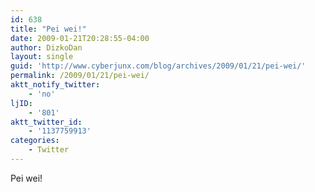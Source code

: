 ```yaml
---
id: 638
title: "Pei wei!"
date: 2009-01-21T20:28:55-04:00
author: DizkoDan
layout: single
guid: 'http://www.cyberjunx.com/blog/archives/2009/01/21/pei-wei/'
permalink: /2009/01/21/pei-wei/
aktt_notify_twitter:
    - 'no'
ljID:
    - '801'
aktt_twitter_id:
    - '1137759913'
categories:
    - Twitter
---
```


Pei wei!